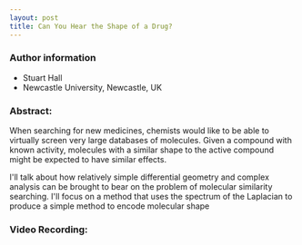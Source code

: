 ```yaml
---
layout: post
title: Can You Hear the Shape of a Drug?
---
```


### Author information
* Stuart Hall
* Newcastle University, Newcastle, UK

### Abstract:
When searching for new medicines, chemists would like to be able to virtually screen very large databases of molecules.  Given a compound with known activity, molecules with a similar shape to the active compound might be expected to have similar effects.

I'll talk about how relatively simple differential geometry and complex analysis can be brought to bear on the problem of molecular similarity searching. I'll focus on a method that uses the spectrum of the Laplacian to produce a simple method to encode molecular shape

### Video Recording:

